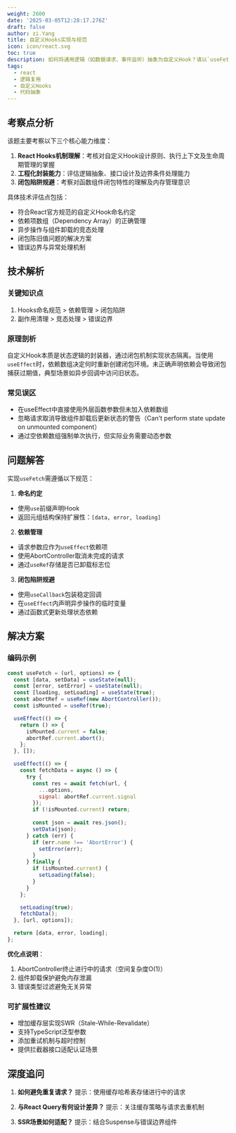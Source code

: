 ```yaml
---
weight: 2600
date: '2025-03-05T12:28:17.276Z'
draft: false
author: zi.Yang
title: 自定义Hooks实现与规范
icon: icon/react.svg
toc: true
description: 如何将通用逻辑（如数据请求、事件监听）抽象为自定义Hook？请以`useFetch`为例说明开发规范（命名约定、依赖管理）及如何避免闭包陷阱？
tags:
  - react
  - 逻辑复用
  - 自定义Hooks
  - 代码抽象
---
```


## 考察点分析

该题主要考察以下三个核心能力维度：

1. **React Hooks机制理解**：考核对自定义Hook设计原则、执行上下文及生命周期管理的掌握
2. **工程化封装能力**：评估逻辑抽象、接口设计及边界条件处理能力
3. **闭包陷阱规避**：考察对函数组件闭包特性的理解及内存管理意识

具体技术评估点包括：

- 符合React官方规范的自定义Hook命名约定
- 依赖项数组（Dependency Array）的正确管理
- 异步操作与组件卸载的竞态处理
- 闭包陈旧值问题的解决方案
- 错误边界与异常处理机制

## 技术解析

### 关键知识点

1. Hooks命名规范 > 依赖管理 > 闭包陷阱
2. 副作用清理 > 竞态处理 > 错误边界

### 原理剖析

自定义Hook本质是状态逻辑的封装器，通过闭包机制实现状态隔离。当使用`useEffect`时，依赖数组决定何时重新创建闭包环境。未正确声明依赖会导致闭包捕获过期值，典型场景如异步回调中访问旧状态。

### 常见误区

- 在useEffect中直接使用外层函数参数但未加入依赖数组
- 忽略请求取消导致组件卸载后更新状态的警告（Can't perform state update on unmounted component）
- 通过空依赖数组强制单次执行，但实际业务需要动态参数

## 问题解答

实现`useFetch`需遵循以下规范：

1. **命名约定**

- 使用`use`前缀声明Hook
- 返回元组结构保持扩展性：`[data, error, loading]`

2. **依赖管理**

- 请求参数应作为`useEffect`依赖项
- 使用AbortController取消未完成的请求
- 通过`useRef`存储是否已卸载标志位

3. **闭包陷阱规避**

- 使用`useCallback`包装稳定回调
- 在`useEffect`内声明异步操作的临时变量
- 通过函数式更新处理状态依赖

## 解决方案

### 编码示例

```javascript
const useFetch = (url, options) => {
  const [data, setData] = useState(null);
  const [error, setError] = useState(null);
  const [loading, setLoading] = useState(true);
  const abortRef = useRef(new AbortController());
  const isMounted = useRef(true);

  useEffect(() => {
    return () => {
      isMounted.current = false;
      abortRef.current.abort();
    };
  }, []);

  useEffect(() => {
    const fetchData = async () => {
      try {
        const res = await fetch(url, {
          ...options,
          signal: abortRef.current.signal
        });
        if (!isMounted.current) return;
        
        const json = await res.json();
        setData(json);
      } catch (err) {
        if (err.name !== 'AbortError') {
          setError(err);
        }
      } finally {
        if (isMounted.current) {
          setLoading(false);
        }
      }
    };

    setLoading(true);
    fetchData();
  }, [url, options]);

  return [data, error, loading];
};
```

**优化点说明**：

1. AbortController终止进行中的请求（空间复杂度O(1)）
2. 组件卸载保护避免内存泄漏
3. 错误类型过滤避免无关异常

### 可扩展性建议

- 增加缓存层实现SWR（Stale-While-Revalidate）
- 支持TypeScript泛型参数
- 添加重试机制与超时控制
- 提供拦截器接口适配认证场景

## 深度追问

1. **如何避免重复请求？**
提示：使用缓存哈希表存储进行中的请求

2. **与React Query有何设计差异？**
提示：关注缓存策略与请求去重机制

3. **SSR场景如何适配？**
提示：结合Suspense与错误边界组件

